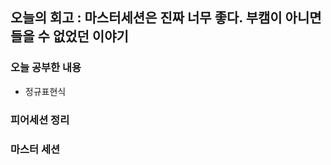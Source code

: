 ## 오늘의 회고 : 마스터세션은 진짜 너무 좋다. 부캠이 아니면 들을 수 없었던 이야기

### 오늘 공부한 내용
- 정규표현식


### 피어세션 정리


### 마스터 세션


